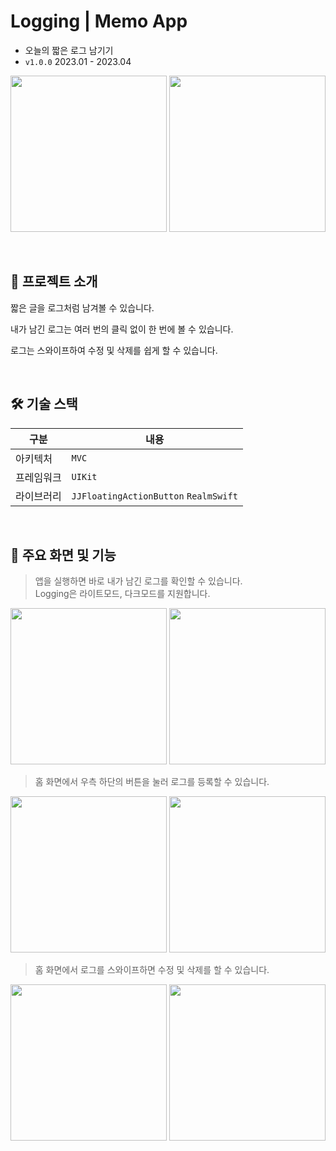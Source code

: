 # Logging | Memo App
- 오늘의 짧은 로그 남기기
- `v1.0.0` 2023.01 - 2023.04

<img src="https://user-images.githubusercontent.com/68881093/233706604-59198ddb-aa55-4eee-ba2f-04bd50e6ea90.png" width="250px"> <img src="https://user-images.githubusercontent.com/68881093/233706594-4308be61-ef67-47e5-86ba-55b4349c32d8.png" width="250px">

<br>

## 📝 프로젝트 소개
짧은 글을 로그처럼 남겨볼 수 있습니다.

내가 남긴 로그는 여러 번의 클릭 없이 한 번에 볼 수 있습니다.

로그는 스와이프하여 수정 및 삭제를 쉽게 할 수 있습니다.

<br>

## 🛠️ 기술 스택

|구분|내용|
|---|---|
|아키텍처|`MVC`|
|프레임워크|`UIKit`|
|라이브러리|`JJFloatingActionButton` `RealmSwift`|

<br>

## 📱 주요 화면 및 기능
> 앱을 실행하면 바로 내가 남긴 로그를 확인할 수 있습니다.<br>Logging은 라이트모드, 다크모드를 지원합니다.

<img src="https://user-images.githubusercontent.com/68881093/233706613-657a3b31-b8af-4564-963b-eef6c93d6ea1.png" width="250px"> <img src="https://user-images.githubusercontent.com/68881093/233706608-72a8f69e-5c38-4188-8677-6946cb3e2d91.png" width="250px">

> 홈 화면에서 우측 하단의 버튼을 눌러 로그를 등록할 수 있습니다.

<img src="https://user-images.githubusercontent.com/68881093/233706615-79dce7b5-db54-41db-9f9f-66ce999b537a.png" width="250px"> <img src="https://user-images.githubusercontent.com/68881093/233706616-86fae37d-427b-4cf2-8452-d93e524e8404.png" width="250px">

> 홈 화면에서 로그를 스와이프하면 수정 및 삭제를 할 수 있습니다.

<img src="https://user-images.githubusercontent.com/68881093/233706619-503b216c-d2b3-4d34-be6f-d11c64fd578f.png" width="250px"> <img src="https://user-images.githubusercontent.com/68881093/233706621-7c734494-e9f0-492b-b4e2-3f7c4f2b47ca.png" width="250px">
